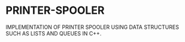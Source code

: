 # PRINTER-SPOOLER
IMPLEMENTATION OF PRINTER SPOOLER USING DATA STRUCTURES SUCH AS LISTS AND QUEUES IN C++.
